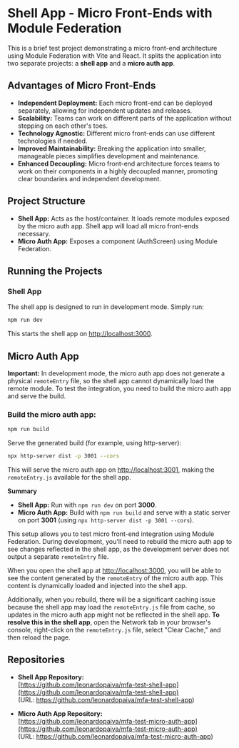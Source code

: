 # Shell App - Micro Front-Ends with Module Federation

This is a brief test project demonstrating a micro front-end architecture using Module Federation with Vite and React. It splits the application into two separate projects: a **shell app** and a **micro auth app**.

## Advantages of Micro Front-Ends

- **Independent Deployment:** Each micro front-end can be deployed separately, allowing for independent updates and releases.
- **Scalability:** Teams can work on different parts of the application without stepping on each other's toes.
- **Technology Agnostic:** Different micro front-ends can use different technologies if needed.
- **Improved Maintainability:** Breaking the application into smaller, manageable pieces simplifies development and maintenance.
- **Enhanced Decoupling:** Micro front-end architecture forces teams to work on their components in a highly decoupled manner, promoting clear boundaries and independent development.

## Project Structure

- **Shell App:** Acts as the host/container. It loads remote modules exposed by the micro auth app. Shell app will load all micro front-ends necessary.
- **Micro Auth App:** Exposes a component (AuthScreen) using Module Federation.

## Running the Projects

### Shell App

The shell app is designed to run in development mode. Simply run:

```bash
npm run dev
```

This starts the shell app on [http://localhost:3000](http://localhost:3000).

## Micro Auth App

**Important:** In development mode, the micro auth app does not generate a physical `remoteEntry` file, so the shell app cannot dynamically load the remote module. To test the integration, you need to build the micro auth app and serve the build.

### Build the micro auth app:

```bash
npm run build
```

Serve the generated build (for example, using http-server):

```bash
npx http-server dist -p 3001 --cors
```

This will serve the micro auth app on [http://localhost:3001](http://localhost:3001), making the `remoteEntry.js` available for the shell app.

**Summary**

- **Shell App:** Run with `npm run dev` on port **3000**.
- **Micro Auth App:** Build with `npm run build` and serve with a static server on port **3001** (using `npx http-server dist -p 3001 --cors`).

This setup allows you to test micro front-end integration using Module Federation. During development, you'll need to rebuild the micro auth app to see changes reflected in the shell app, as the development server does not output a separate `remoteEntry` file.  

When you open the shell app at [http://localhost:3000](http://localhost:3000), you will be able to see the content generated by the `remoteEntry` of the micro auth app. This content is dynamically loaded and injected into the shell app.  

Additionally, when you rebuild, there will be a significant caching issue because the shell app may load the `remoteEntry.js` file from cache, so updates in the micro auth app might not be reflected in the shell app. **To resolve this in the shell app**, open the Network tab in your browser's console, right-click on the `remoteEntry.js` file, select "Clear Cache," and then reload the page.  

## Repositories

- **Shell App Repository:**  
  [https://github.com/leonardopaiva/mfa-test-shell-app](https://github.com/leonardopaiva/mfa-test-shell-app)  
  (URL: https://github.com/leonardopaiva/mfa-test-shell-app)

- **Micro Auth App Repository:**  
  [https://github.com/leonardopaiva/mfa-test-micro-auth-app](https://github.com/leonardopaiva/mfa-test-micro-auth-app)  
  (URL: https://github.com/leonardopaiva/mfa-test-micro-auth-app)


